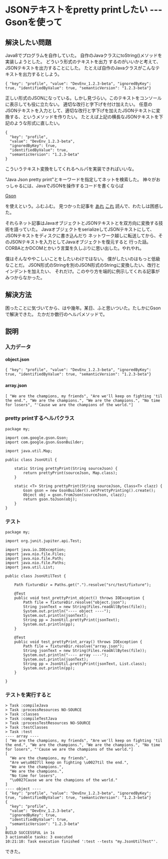 # JSONテキストをpretty printしたい --- Gsonを使って

## 解決したい問題

Java8でプログラムを自作していた。
自作のJavaクラスにtoString()メソッドを実装しようとした。
どういう形式のテキストを出力 するのがいいかと考えて、JSONテキストを出力することにした。
たとえば自作のJavaクラスがこんなテキストを出力するとしよう。

    { "key": "profile", "value": "DevEnv_1.2.3-beta", "ignoredByKey": true, "identifiedByValue": true, "semanticVersion": "1.2.3-beta"}

正しい形式のJSONになっている。しかし見づらい。このテキストをコンソールに表示しても役に立たない。
適切な改行と字下げを付け加えたい。
任意のJSONテキストを入力として、適切な改行と字下げを加えたJSONテキストに変換する、というメソッドを作りたい。
たとえば上記の横長なJSONテキストを下記のような形式に直したい。

    {
      "key": "profile",
      "value": "DevEnv_1.2.3-beta",
      "ignoredByKey": true,
      "identifiedByValue": true,
      "semanticVersion": "1.2.3-beta"
    }

こういうテキスト変換をしてくれるヘルパを実装できればいいな。

"Java Json pretty print"とキーワードを指定してネットを検索した。
神々がおっしゃるには、JavaでJSONを操作するコードを書くならば

[Gson](https://github.com/google/gson)

を使えという。ふむふむ。 見つかった記事を
[あれ](https://www.baeldung.com/java-json)
[これ](https://qiita.com/u-chida/items/cbdd040e4199a10936dc)
読んで、わたしは困惑した。

それらネット記事はJavaオブジェクトとJSONテキストとを双方向に変換する技術を語っていた。
JavaオブジェクトをserializeしてJSONテキストにして、JSONテキストをディスクに書き込んだり
ネットワーク越しに転送してから、そのJSONテキストを入力としてJavaオブジェクトを復元すると
行った話。CORBAとかDCOMとかいう言葉を久しぶりに思い出した。やれやれ。

僕はそんなややこしいことをしたいわけではない。 僕がしたいのはもっと低級なことだ。
JSON形式のStringを別のJSON形式のStringに変換したい、改行とインデントを加えたい、
それだけ。このやり方を端的に例示してくれる記事がみつからなかった。

## 解決方法

困ったことに気づいてから、はや幾年。某日、ふと思いついた。たしかにGsonで解決できた。
たかだか数行のヘルパメソッドで。

## 説明

### 入力データ

#### object.json

    { "key": "profile", "value": "DevEnv_1.2.3-beta", "ignoredByKey": true, "identifiedByValue": true, "semanticVersion": "1.2.3-beta"}

#### array.json

    [ "We are the champions, my friends", "Are we'll keep on fighting 'til the end.", "We are the champions.", "We are the champions.", "No time for losers", "'Cause we are the champions of the world."]

### pretty printするヘルパクラス

    package my;

    import com.google.gson.Gson;
    import com.google.gson.GsonBuilder;

    import java.util.Map;

    public class JsonUtil {

        static String prettyPrint(String sourceJson) {
            return prettyPrint(sourceJson, Map.class);
        }

        static <T> String prettyPrint(String sourceJson, Class<T> clazz) {
            Gson gson = new GsonBuilder().setPrettyPrinting().create();
            Object obj = gson.fromJson(sourceJson, clazz);
            return gson.toJson(obj);
        }
    }

### テスト

    package my;

    import org.junit.jupiter.api.Test;

    import java.io.IOException;
    import java.nio.file.Files;
    import java.nio.file.Path;
    import java.nio.file.Paths;
    import java.util.List;

    public class JsonUtilTest {

        Path fixtureDir = Paths.get(".").resolve("src/test/fixture");

        @Test
        public void test_prettyPrint_object() throws IOException {
            Path file = fixtureDir.resolve("object.json");
            String jsonText = new String(Files.readAllBytes(file));
            System.out.println("---- object ----");
            System.out.println(jsonText);
            String pp = JsonUtil.prettyPrint(jsonText);
            System.out.println(pp);
        }

        @Test
        public void test_prettyPrint_array() throws IOException {
            Path file = fixtureDir.resolve("array.json");
            String jsonText = new String(Files.readAllBytes(file));
            System.out.println("---- array ----");
            System.out.println(jsonText);
            String pp = JsonUtil.prettyPrint(jsonText, List.class);
            System.out.println(pp);
        }

    }

### テストを実行すると

    > Task :compileJava
    > Task :processResources NO-SOURCE
    > Task :classes
    > Task :compileTestJava
    > Task :processTestResources NO-SOURCE
    > Task :testClasses
    > Task :test
    ---- array ----
    [ "We are the champions, my friends", "Are we'll keep on fighting 'til the end.", "We are the champions.", "We are the champions.", "No time for losers", "'Cause we are the champions of the world."]
    [
      "We are the champions, my friends",
      "Are we\u0027ll keep on fighting \u0027til the end.",
      "We are the champions.",
      "We are the champions.",
      "No time for losers",
      "\u0027Cause we are the champions of the world."
    ]
    ---- object ----
    { "key": "profile", "value": "DevEnv_1.2.3-beta", "ignoredByKey": true, "identifiedByValue": true, "semanticVersion": "1.2.3-beta"}
    {
      "key": "profile",
      "value": "DevEnv_1.2.3-beta",
      "ignoredByKey": true,
      "identifiedByValue": true,
      "semanticVersion": "1.2.3-beta"
    }
    BUILD SUCCESSFUL in 1s
    3 actionable tasks: 3 executed
    10:21:10: Task execution finished ':test --tests "my.JsonUtilTest"'.

できた。
